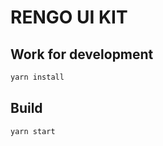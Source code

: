 # RENGO UI KIT

## Work for development

```bash
yarn install
```

## Build

```bash
yarn start
``` 


